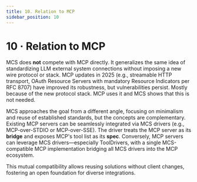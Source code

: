 ```yaml
---
title: 10. Relation to MCP
sidebar_position: 10
---
```


# 10 · Relation to MCP

MCS does **not** compete with MCP directly. It generalizes the same idea of standardizing LLM external system connections without imposing a new wire protocol or stack. MCP updates in 2025 (e.g., streamable HTTP transport, OAuth Resource Servers with mandatory Resource Indicators per RFC 8707) have improved its robustness, but vulnerabilities persist. Mostly because of the new protocol stack. MCP uses it and MCS shows that this is not needed.

MCS approaches the goal from a different angle, focusing on minimalism and reuse of established standards, but the concepts are complementary. Existing MCP servers can be seamlessly integrated via MCS drivers (e.g., MCP-over-STDIO or MCP-over-SSE). The driver treats the MCP server as its **bridge** and exposes MCP's tool list as its **spec**. Conversely, MCP servers can leverage MCS drivers—especially ToolDrivers, with a single MCS-compatible MCP implementation bridging all MCS drivers into the MCP ecosystem.

This mutual compatibility allows reusing solutions without client changes, fostering an open foundation for diverse integrations.